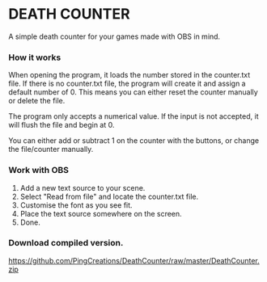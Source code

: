 # DEATH COUNTER

A simple death counter for your games made with OBS in mind.


### How it works

When opening the program, it loads the number stored in the counter.txt file.
If there is no counter.txt file, the program will create it and assign a default number of 0.
This means you can either reset the counter manually or delete the file.

The program only accepts a numerical value. If the input is not accepted, it will flush the file and begin at 0.

You can either add or subtract 1 on the counter with the buttons, or change the file/counter manually.


### Work with OBS

1. Add a new text source to your scene.
2. Select "Read from file" and locate the counter.txt file.
3. Customise the font as you see fit.
4. Place the text source somewhere on the screen.
5. Done.

### Download compiled version.

https://github.com/PingCreations/DeathCounter/raw/master/DeathCounter.zip
